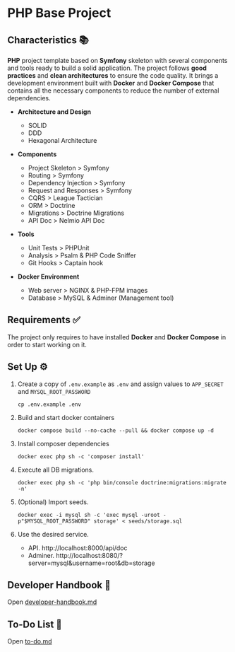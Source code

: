 PHP Base Project
===

## Characteristics 📚

**PHP** project template based on **Symfony** skeleton with several components and tools ready to build a solid application. The project follows **good practices** and **clean architectures** to ensure the code quality. It brings a development environment built with **Docker** and **Docker Compose** that contains all the necessary components to reduce the number of external dependencies.

- **Architecture and Design**
  - SOLID
  - DDD
  - Hexagonal Architecture

- **Components**
  - Project Skeleton > Symfony
  - Routing > Symfony
  - Dependency Injection > Symfony
  - Request and Responses > Symfony
  - CQRS > League Tactician
  - ORM > Doctrine
  - Migrations > Doctrine Migrations
  - API Doc > Nelmio API Doc

- **Tools**
  - Unit Tests > PHPUnit
  - Analysis > Psalm & PHP Code Sniffer
  - Git Hooks > Captain hook

- **Docker Environment**
  - Web server > NGINX & PHP-FPM images
  - Database > MySQL & Adminer (Management tool)

## Requirements ✅

The project only requires to have installed **Docker** and **Docker Compose** in order to start working on it.

## Set Up ⚙️

1. Create a copy of `.env.example` as `.env` and assign values to `APP_SECRET` and `MYSQL_ROOT_PASSWORD`
    ```shell
    cp .env.example .env
    ```

2. Build and start docker containers
    ```shell
    docker compose build --no-cache --pull && docker compose up -d
    ```

3. Install composer dependencies
    ```shell
    docker exec php sh -c 'composer install'
    ```

4. Execute all DB migrations.
    ```shell
    docker exec php sh -c 'php bin/console doctrine:migrations:migrate -n'
    ```

5. (Optional) Import seeds.
    ```shell
    docker exec -i mysql sh -c 'exec mysql -uroot -p"$MYSQL_ROOT_PASSWORD" storage' < seeds/storage.sql
    ```
   
6. Use the desired service.
    - API. http://localhost:8000/api/doc
    - Adminer. http://localhost:8080/?server=mysql&username=root&db=storage

## Developer Handbook 📖

Open [developer-handbook.md](docs/developer-handbook.md)

## To-Do List 📃

Open [to-do.md](docs/to-do.md)
